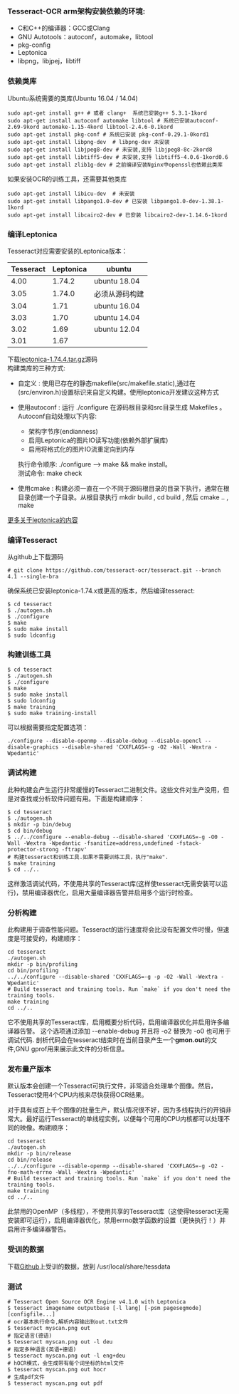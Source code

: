 ### Tesseract-OCR arm架构安装依赖的环境:
- C和C++的编译器：GCC或Clang
- GNU Autotools：autoconf，automake，libtool
- pkg-config
- Leptonica
- libpng，libjpej，libtiff

### 依赖类库
Ubuntu系统需要的类库(Ubuntu 16.04 / 14.04)
```
sudo apt-get install g++ # 或者 clang+  系统已安装g++ 5.3.1-1kord
sudo apt-get install autoconf automake libtool # 系统已安装autoconf-2.69-9kord automake-1.15-4kord libtool-2.4.6-0.1kord
sudo apt-get install pkg-conf # 系统已安装 pkg-conf-0.29.1-0kord1
sudo apt-get install libpng-dev  # libpng-dev 未安装
sudo apt-get install libjpeg8-dev # 未安装,支持 libjpeg8-8c-2kord8
sudo apt-get install libtiff5-dev # 未安装,支持 libtiff5-4.0.6-1kord0.6
sudo apt-get install zlib1g-dev # 之前编译安装Nginx中openssl也依赖此类库
```
如果安装OCR的训练工具，还需要其他类库
```
sudo apt-get install libicu-dev  # 未安装
sudo apt-get install libpango1.0-dev # 已安装 libpango1.0-dev-1.38.1-1kord
sudo apt-get install libcairo2-dev # 已安装 libcairo2-dev-1.14.6-1kord
```
### 编译Leptonica
Tesseract对应需要安装的Leptonica版本：

Tesseract | Leptonica | ubuntu
--- | --- | ---
4.00 | 1.74.2 | ubuntu 18.04
3.05 | 1.74.0 | 必须从源码构建
3.04 | 1.71 | ubuntu 16.04
3.03 | 1.70 | ubuntu 14.04
3.02 | 1.69 | ubuntu 12.04
3.01 | 1.67 |

下载[leptonica-1.74.4.tar.gz](http://www.leptonica.org/source/leptonica-1.74.4.tar.gz)源码  
构建类库的三种方式:
- 自定义 : 使用已存在的静态makefile(src/makefile.static),通过在(src/environ.h)设置标识来自定义构建。使用leptonica开发建议这种方式
- 使用autoconf : 运行 ./configure 在源码根目录和src目录生成 Makefiles 。Autoconf自动处理以下内容:
    - 架构字节序(endianness)
    - 启用Leptonica的图片IO读写功能(依赖外部扩展库)
    - 启用将格式化的图片IO流重定向到内存  

    执行命令顺序: ./configure --> make && make install。  
    测试命令: make check
- 使用cmake : 构建必须一直在一个不同于源码根目录的目录下执行，通常在根目录创建一个子目录。从根目录执行 mkdir build , cd build , 然后 cmake .. , make  

[更多关于leptonica的内容](http://www.leptonica.org/source/README.html)

### 编译Tesseract
从github上下载源码
```
# git clone https://github.com/tesseract-ocr/tesseract.git --branch 4.1 --single-bra
```
确保系统已安装leptonica-1.74.x或更高的版本，然后编译tesseract:
```
$ cd tesseract
$ ./autogen.sh
$ ./configure
$ make
$ sudo make install
$ sudo ldconfig
```
### 构建训练工具
```
$ cd tesseract
$ ./autogen.sh
$ ./configure
$ make
$ sudo make install
$ sudo ldconfig
$ make training
$ sudo make training-install
```
可以根据需要指定配置选项：
```
./configure --disable-openmp --disable-debug --disable-opencl --disable-graphics --disable-shared 'CXXFLAGS=-g -O2 -Wall -Wextra -Wpedantic'
```
### 调试构建
此种构建会产生运行非常缓慢的Tesseract二进制文件。这些文件对生产没用，但是对查找或分析软件问题有用。下面是构建顺序：
```
$ cd tesseract
$ ./autogen.sh
$ mkdir -p bin/debug
$ cd bin/debug
$ ../../configure --enable-debug --disable-shared 'CXXFLAGS=-g -O0 -Wall -Wextra -Wpedantic -fsanitize=address,undefined -fstack-protector-strong -ftrapv'
# 构建tesseract和训练工具.如果不需要训练工具，执行"make".
$ make training
$ cd ../..
```
这样激活调试代码，不使用共享的Tesseract库(这样使tesseract无需安装可以运行)，禁用编译器优化，启用大量编译器告警并启用多个运行时检查。

### 分析构建
此构建用于调查性能问题。Tesseract的运行速度将会比没有配置文件时慢，但速度是可接受的，构建顺序：
```
cd tesseract
./autogen.sh
mkdir -p bin/profiling
cd bin/profiling
../../configure --disable-shared 'CXXFLAGS=-g -p -O2 -Wall -Wextra -Wpedantic'
# Build tesseract and training tools. Run `make` if you don't need the training tools.
make training
cd ../..
```
它不使用共享的Tesseract库，启用概要分析代码，启用编译器优化并启用许多编译器告警。
这个选项通过添加 --enable-debug 并且将 -o2 替换为 -o0 也可用于调试代码.
剖析代码会在tesseract结束时在当前目录产生一个**gmon.out**的文件,GNU gprof用来展示此文件的分析信息。
### 发布量产版本
默认版本会创建一个Tesseract可执行文件，非常适合处理单个图像。然后，Tesseract使用4个CPU内核来尽快获得OCR结果。

对于具有成百上千个图像的批量生产，默认情况很不好，因为多线程执行的开销非常大。最好运行Tesseract的单线程实例，以便每个可用的CPU内核都可以处理不同的映像。构建顺序：
```
cd tesseract
./autogen.sh
mkdir -p bin/release
cd bin/release
../../configure --disable-openmp --disable-shared 'CXXFLAGS=-g -O2 -fno-math-errno -Wall -Wextra -Wpedantic'
# Build tesseract and training tools. Run `make` if you don't need the training tools.
make training
cd ../..
```
此禁用的OpenMP（多线程），不使用共享的Tesseract库（这使得tesseract无需安装即可运行），启用编译器优化，禁用errno数学函数的设置（更快执行！）并启用许多编译器警告。

### 受训的数据
下载[Github](https://github.com/tesseract-ocr/tessdata)上受训的数据，放到 /usr/local/share/tessdata

### 测试

```
# Tesseract Open Source OCR Engine v4.1.0 with Leptonica
$ tesseract imagename outputbase [-l lang] [-psm pagesegmode] [configfile...]
# ocr基本执行命令,解析内容输出到out.txt文件
$ tesseract myscan.png out
# 指定语言(德语)
$ tesseract myscan.png out -l deu
# 指定多种语言(英语+德语)
$ tesseract myscan.png out -l eng+deu
# hOCR模式，会生成带有每个词坐标的html文件
$ tesseract myscan.png out hocr
# 生成pdf文件
$ tesseract myscan.png out pdf
```